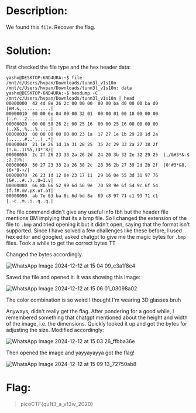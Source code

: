 # Description:
We found this `file`. Recover the flag.
# Solution:
First checked the file type and the hex header data:
```
yasho@DESKTOP-6ND4URA:~$ file /mnt/c/Users/hvpan/Downloads/tunn3l_v1s10n
/mnt/c/Users/hvpan/Downloads/tunn3l_v1s10n: data
yasho@DESKTOP-6ND4URA:~$ hexdump -C /mnt/c/Users/hvpan/Downloads/tunn3l_v1s10n | head
00000000  42 4d 8e 26 2c 00 00 00  00 00 ba d0 00 00 ba d0  |BM.&,...........|
00000010  00 00 6e 04 00 00 32 01  00 00 01 00 18 00 00 00  |..n...2.........|
00000020  00 00 58 26 2c 00 25 16  00 00 25 16 00 00 00 00  |..X&,.%...%.....|
00000030  00 00 00 00 00 00 23 1a  17 27 1e 1b 29 20 1d 2a  |......#..'..) .*|
00000040  21 1e 26 1d 1a 31 28 25  35 2c 29 33 2a 27 38 2f  |!.&..1(%5,)3*'8/|
00000050  2c 2f 26 23 33 2a 26 2d  24 20 3b 32 2e 32 29 25  |,/&#3*&-$ ;2.2)%|
00000060  30 27 23 33 2a 26 38 2c  28 36 2b 27 39 2d 2b 2f  |0'#3*&8,(6+'9-+/|
00000070  26 23 1d 12 0e 23 17 11  29 16 0e 55 3d 31 97 76  |&#...#..)..U=1.v|
00000080  66 8b 66 52 99 6d 56 9e  70 58 9e 6f 54 9c 6f 54  |f.fR.mV.pX.oT.oT|
00000090  ab 7e 63 ba 8c 6d bd 8a  69 c8 97 71 c1 93 71 c1  |.~c..m..i..q..q.|
```
The file command didn't give any useful info tbh but the header file mentions BM implying that its a bmp file. So I changed the extension of the file to `.bmp` and tried opening it but it didn't open, saying that the format isn't supported. Since I have solved a few challenges like these before, I used hex editor and googled, asked chatgpt to give me the magic bytes for `.bmp` files. Took a while to get the correct bytes TT

Changed the bytes accordingly.

![WhatsApp Image 2024-12-12 at 15 04 09_c3a1f8c4](https://github.com/user-attachments/assets/34f8be6c-99c5-40f8-bf1f-873ecbe99022)

Saved the file and opened it. It was showing this image:

![WhatsApp Image 2024-12-12 at 15 06 01_03098a02](https://github.com/user-attachments/assets/9dec4c8e-af84-4ca6-b7e6-97b95f83a579)

The color combination is so weird I thought I'm wearing 3D glasses bruh

Anyways, didn't really get the flag. After pondering for a good while, I remembered something that chatgpt mentioned about the height and width of the image, i.e. the dimensions. Quickly looked it up and got the bytes for adjusting the size. Modified accordingly:

![WhatsApp Image 2024-12-12 at 15 03 26_ffbba36e](https://github.com/user-attachments/assets/e79e9843-183a-4cc0-b705-5700d0f6f0fa)

Then opened the image and yayyayayya got the flag!

![WhatsApp Image 2024-12-12 at 15 09 13_72750ab8](https://github.com/user-attachments/assets/5d9bb9d5-399f-4f64-b45e-9ab7ce033dc3)

# Flag:
>picoCTF{qu1t3_a_v13w_2020}
